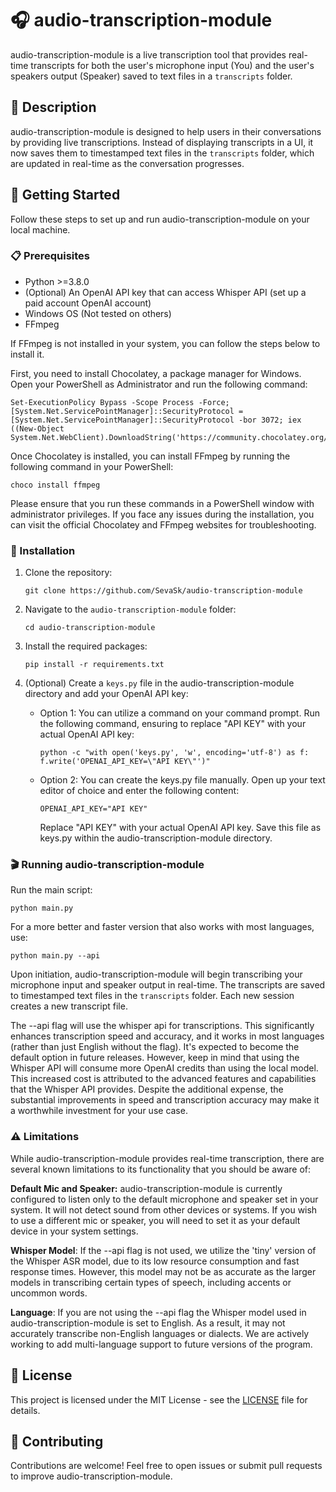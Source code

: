 # 🎧 audio-transcription-module

audio-transcription-module is a live transcription tool that provides real-time transcripts for both the user's microphone input (You) and the user's speakers output (Speaker) saved to text files in a `transcripts` folder.

## 📖 Description

audio-transcription-module is designed to help users in their conversations by providing live transcriptions. Instead of displaying transcripts in a UI, it now saves them to timestamped text files in the `transcripts` folder, which are updated in real-time as the conversation progresses.

## 🚀 Getting Started

Follow these steps to set up and run audio-transcription-module on your local machine.

### 📋 Prerequisites

- Python >=3.8.0
- (Optional) An OpenAI API key that can access Whisper API (set up a paid account OpenAI account)
- Windows OS (Not tested on others)
- FFmpeg 

If FFmpeg is not installed in your system, you can follow the steps below to install it.

First, you need to install Chocolatey, a package manager for Windows. Open your PowerShell as Administrator and run the following command:
```
Set-ExecutionPolicy Bypass -Scope Process -Force; [System.Net.ServicePointManager]::SecurityProtocol = [System.Net.ServicePointManager]::SecurityProtocol -bor 3072; iex ((New-Object System.Net.WebClient).DownloadString('https://community.chocolatey.org/install.ps1'))
```
Once Chocolatey is installed, you can install FFmpeg by running the following command in your PowerShell:
```
choco install ffmpeg
```
Please ensure that you run these commands in a PowerShell window with administrator privileges. If you face any issues during the installation, you can visit the official Chocolatey and FFmpeg websites for troubleshooting.

### 🔧 Installation

1. Clone the repository:

   ```
   git clone https://github.com/SevaSk/audio-transcription-module
   ```

2. Navigate to the `audio-transcription-module` folder:

   ```
   cd audio-transcription-module
   ```

3. Install the required packages:

   ```
   pip install -r requirements.txt
   ```
   
4. (Optional) Create a `keys.py` file in the audio-transcription-module directory and add your OpenAI API key:

   - Option 1: You can utilize a command on your command prompt. Run the following command, ensuring to replace "API KEY" with your actual OpenAI API key:

      ```
      python -c "with open('keys.py', 'w', encoding='utf-8') as f: f.write('OPENAI_API_KEY=\"API KEY\"')"
      ```

   - Option 2: You can create the keys.py file manually. Open up your text editor of choice and enter the following content:
   
      ```
      OPENAI_API_KEY="API KEY"
      ```
      Replace "API KEY" with your actual OpenAI API key. Save this file as keys.py within the audio-transcription-module directory.

### 🎬 Running audio-transcription-module

Run the main script:

```
python main.py
```

For a more better and faster version that also works with most languages, use:

```
python main.py --api
```

Upon initiation, audio-transcription-module will begin transcribing your microphone input and speaker output in real-time. The transcripts are saved to timestamped text files in the `transcripts` folder. Each new session creates a new transcript file.

The --api flag will use the whisper api for transcriptions. This significantly enhances transcription speed and accuracy, and it works in most languages (rather than just English without the flag). It's expected to become the default option in future releases. However, keep in mind that using the Whisper API will consume more OpenAI credits than using the local model. This increased cost is attributed to the advanced features and capabilities that the Whisper API provides. Despite the additional expense, the substantial improvements in speed and transcription accuracy may make it a worthwhile investment for your use case.

### ⚠️ Limitations

While audio-transcription-module provides real-time transcription, there are several known limitations to its functionality that you should be aware of:

**Default Mic and Speaker:** audio-transcription-module is currently configured to listen only to the default microphone and speaker set in your system. It will not detect sound from other devices or systems. If you wish to use a different mic or speaker, you will need to set it as your default device in your system settings.

**Whisper Model**: If the --api flag is not used, we utilize the 'tiny' version of the Whisper ASR model, due to its low resource consumption and fast response times. However, this model may not be as accurate as the larger models in transcribing certain types of speech, including accents or uncommon words.

**Language**: If you are not using the --api flag the Whisper model used in audio-transcription-module is set to English. As a result, it may not accurately transcribe non-English languages or dialects. We are actively working to add multi-language support to future versions of the program.

## 📖 License

This project is licensed under the MIT License - see the [LICENSE](LICENSE) file for details.

## 🤝 Contributing

Contributions are welcome! Feel free to open issues or submit pull requests to improve audio-transcription-module.

